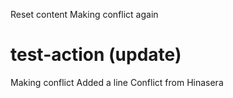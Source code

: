 Reset content
Making conflict again
# test-action (update)
Making conflict
Added a line
Conflict from Hinasera